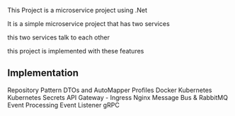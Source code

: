 This Project is a microservice project using .Net

It is a simple microservice project that has two services

this two services talk to each other

this project is implemented with these features

## Implementation
Repository Pattern
DTOs and AutoMapper Profiles
Docker
Kubernetes
Kubernetes Secrets
API Gateway
    - Ingress Nginx
Message Bus & RabbitMQ
Event Processing
Event Listener
gRPC